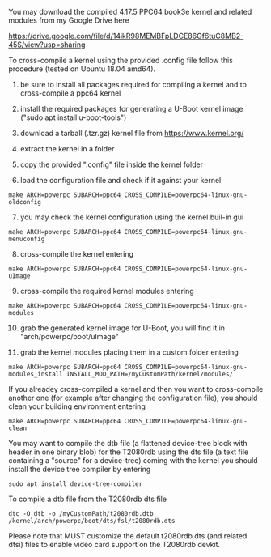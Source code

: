 You may download the compiled 4.17.5 PPC64 book3e kernel and related modules from my Google Drive here


https://drive.google.com/file/d/14ikR98MEMBFpLDCE86Gf6tuC8MB2-45S/view?usp=sharing


To cross-compile a kernel using the provided .config file follow this procedure (tested on Ubuntu 18.04 amd64).

1) be sure to install all packages required for compiling a kernel and to cross-compile a ppc64 kernel

2) install the required packages for generating a U-Boot kernel image ("sudo apt install u-boot-tools")

3) download a tarball (.tzr.gz) kernel file from https://www.kernel.org/

4) extract the kernel in a folder

5) copy the provided ".config" file inside the kernel folder

6) load the configuration file and check if it against your kernel

`make ARCH=powerpc SUBARCH=ppc64 CROSS_COMPILE=powerpc64-linux-gnu- oldconfig`

7) you may check the kernel configuration using the kernel buil-in gui

`make ARCH=powerpc SUBARCH=ppc64 CROSS_COMPILE=powerpc64-linux-gnu- menuconfig`

8) cross-compile the kernel entering

`make ARCH=powerpc SUBARCH=ppc64 CROSS_COMPILE=powerpc64-linux-gnu- uImage`

9) cross-compile the required kernel modules entering

`make ARCH=powerpc SUBARCH=ppc64 CROSS_COMPILE=powerpc64-linux-gnu- modules`

10) grab the generated kernel image for U-Boot, you will find it in "arch/powerpc/boot/uImage"

11) grab the kernel modules placing them in a custom folder entering

`make ARCH=powerpc SUBARCH=ppc64 CROSS_COMPILE=powerpc64-linux-gnu- modules_install INSTALL_MOD_PATH=/myCustomPath/kernel/modules/`


If you alreadey cross-compiled a kernel and then you want to cross-compile another one (for example after changing the configuration file), you should clean your building environment entering

`make ARCH=powerpc SUBARCH=ppc64 CROSS_COMPILE=powerpc64-linux-gnu- clean`


You may want to compile the dtb file (a flattened device-tree block with header in one binary blob) for the T2080rdb using the dts file (a text file containing a "source" for a device-tree) coming with the kernel you should install the device tree compiler by entering

`sudo apt install device-tree-compiler`

To compile a dtb file from the T2080rdb dts file

`dtc -O dtb -o /myCustomPath/t2080rdb.dtb /kernel/arch/powerpc/boot/dts/fsl/t2080rdb.dts`

Please note that MUST customize the default t2080rdb.dts (and related dtsi) files to enable video card support on the T2080rdb devkit.



